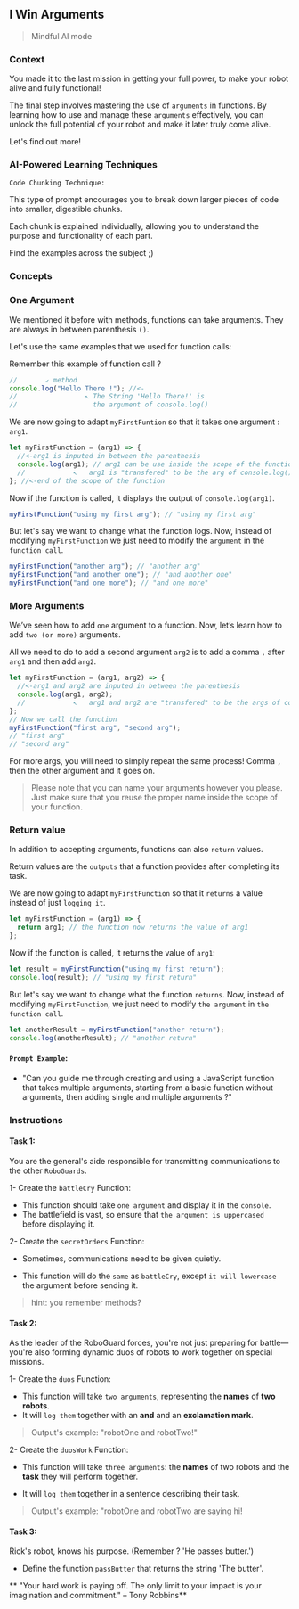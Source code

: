 ## I Win Arguments

> Mindful AI mode

### Context

You made it to the last mission in getting your full power, to make your robot alive and fully functional!

The final step involves mastering the use of `arguments` in functions. By learning how to use and manage these `arguments` effectively, you can unlock the full potential of your robot and make it later truly come alive.

Let's find out more!

### AI-Powered Learning Techniques

`Code Chunking Technique:`

This type of prompt encourages you to break down larger pieces of code into smaller, digestible chunks.

Each chunk is explained individually, allowing you to understand the purpose and functionality of each part.

Find the examples across the subject ;)

### Concepts

### One Argument

We mentioned it before with methods, functions can take arguments. They are always in between parenthesis `()`.

Let's use the same examples that we used for function calls:

Remember this example of function call ?

```js
//       ↙ method
console.log("Hello There !"); //<-
//                 ↖ The String 'Hello There!' is
//                   the argument of console.log()
```

We are now going to adapt `myFirstFuntion` so that it takes one argument : `arg1`.

```js
let myFirstFunction = (arg1) => {
  //<-arg1 is inputed in between the parenthesis
  console.log(arg1); // arg1 can be use inside the scope of the function
  //            ↖   arg1 is "transfered" to be the arg of console.log()
}; //<-end of the scope of the function
```

Now if the function is called, it displays the output of `console.log(arg1)`.

```js
myFirstFunction("using my first arg"); // "using my first arg"
```

But let's say we want to change what the function logs. Now, instead of modifying `myFirstFunction` we just need to modify the `argument` in the `function call`.

```js
myFirstFunction("another arg"); // "another arg"
myFirstFunction("and another one"); // "and another one"
myFirstFunction("and one more"); // "and one more"
```

### More Arguments

We’ve seen how to add `one` argument to a function. Now, let’s learn how to add `two (or more)` arguments.

All we need to do to add a second argument `arg2` is to add a comma `,` after `arg1` and then add `arg2`.

```js
let myFirstFunction = (arg1, arg2) => {
  //<-arg1 and arg2 are inputed in between the parenthesis
  console.log(arg1, arg2);
  //            ↖   arg1 and arg2 are "transfered" to be the args of console.log()
};
// Now we call the function
myFirstFunction("first arg", "second arg");
// "first arg"
// "second arg"
```

For more args, you will need to simply repeat the same process! Comma `,` then the other argument and it goes on.

> Please note that you can name your arguments however you please. Just make sure that you reuse the proper name inside the scope of your function.

### Return value

In addition to accepting arguments, functions can also `return` values.

Return values are the `outputs` that a function provides after completing its task.

We are now going to adapt `myFirstFunction` so that it `returns` a value instead of just `logging it`.

```js
let myFirstFunction = (arg1) => {
  return arg1; // the function now returns the value of arg1
};
```

Now if the function is called, it returns the value of `arg1`:

```js
let result = myFirstFunction("using my first return");
console.log(result); // "using my first return"
```

But let's say we want to change what the function `returns`. Now, instead of modifying `myFirstFunction`, we just need to modify `the argument` in `the function call`.

```js
let anotherResult = myFirstFunction("another return");
console.log(anotherResult); // "another return"
```

#### **`Prompt Example`**:

- "Can you guide me through creating and using a JavaScript function that takes multiple arguments, starting from a basic function without arguments, then adding single and multiple arguments ?"

### Instructions

#### Task 1:

You are the general's aide responsible for transmitting communications to the other `RoboGuards`.

1- Create the `battleCry` Function:

- This function should take `one argument` and display it in the `console`.
- The battlefield is vast, so ensure that `the argument is uppercased` before displaying it.

2- Create the `secretOrders` Function:

- Sometimes, communications need to be given quietly.

- This function will do the `same` as `battleCry`, except `it will lowercase` the argument before sending it.

> hint: you remember methods?

#### Task 2:

As the leader of the RoboGuard forces, you're not just preparing for battle—you're also forming dynamic duos of robots to work together on special missions.

1- Create the `duos` Function:

- This function will take `two arguments`, representing the **names** of **two robots**.
- It will `log them` together with an **and** and an **exclamation mark**.

> Output's example: "robotOne and robotTwo!"

2- Create the `duosWork` Function:

- This function will take `three arguments`: the **names** of two robots and the **task** they will perform together.

- It will `log them` together in a sentence describing their task.

> Output's example: "robotOne and robotTwo are saying hi!

#### Task 3:

Rick's robot, knows his purpose. (Remember ? 'He passes butter.')

- Define the function `passButter` that returns the string 'The butter'.

** "Your hard work is paying off. The only limit to your impact is your imagination and commitment." – Tony Robbins**
